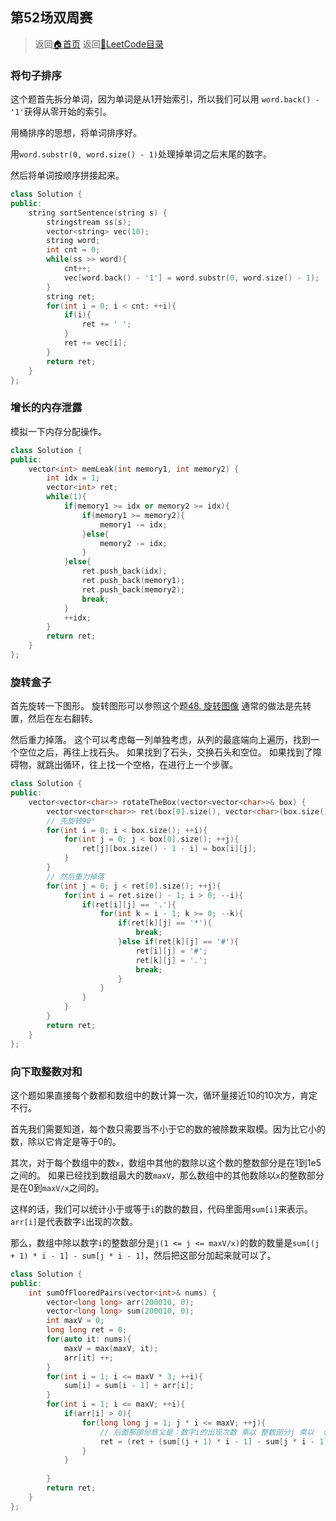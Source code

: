 ## 第52场双周赛
> 返回[:house:首页](../../index.html)
> 返回[:rocket:LeetCode目录](../index.html)


### 将句子排序

这个题首先拆分单词，因为单词是从1开始索引，所以我们可以用 `word.back() - '1'`获得从零开始的索引。

用桶排序的思想，将单词排序好。

用`word.substr(0, word.size() - 1)`处理掉单词之后末尾的数字。

然后将单词按顺序拼接起来。


```cpp
class Solution {
public:
    string sortSentence(string s) {
        stringstream ss(s);
        vector<string> vec(10);
        string word;
        int cnt = 0;
        while(ss >> word){
            cnt++;
            vec[word.back() - '1'] = word.substr(0, word.size() - 1);
        }
        string ret;
        for(int i = 0; i < cnt; ++i){
            if(i){
                ret += ' ';
            }
            ret += vec[i];
        }
        return ret;
    }
};
```

### 增长的内存泄露

模拟一下内存分配操作。

```cpp
class Solution {
public:
    vector<int> memLeak(int memory1, int memory2) {
        int idx = 1;
        vector<int> ret;
        while(1){
            if(memory1 >= idx or memory2 >= idx){
                if(memory1 >= memory2){
                    memory1 -= idx;
                }else{
                    memory2 -= idx;
                }
            }else{
                ret.push_back(idx);
                ret.push_back(memory1);
                ret.push_back(memory2);
                break;
            }
            ++idx;
        }
        return ret;
    }
};

```

### 旋转盒子

首先旋转一下图形。
旋转图形可以参照这个题[48. 旋转图像](https://leetcode-cn.com/problems/rotate-image/)
通常的做法是先转置，然后在左右翻转。

然后重力掉落。
这个可以考虑每一列单独考虑，从列的最底端向上遍历，找到一个空位之后，再往上找石头。
如果找到了石头，交换石头和空位。
如果找到了障碍物，就跳出循环，往上找一个空格，在进行上一个步骤。


```cpp
class Solution {
public:
    vector<vector<char>> rotateTheBox(vector<vector<char>>& box) {
        vector<vector<char>> ret(box[0].size(), vector<char>(box.size(), '.'));
        // 先旋转90°
        for(int i = 0; i < box.size(); ++i){
            for(int j = 0; j < box[0].size(); ++j){
                ret[j][box.size() - 1 - i] = box[i][j];
            }
        }
        // 然后重力掉落
        for(int j = 0; j < ret[0].size(); ++j){
            for(int i = ret.size() - 1; i > 0; --i){
                if(ret[i][j] == '.'){
                    for(int k = i - 1; k >= 0; --k){
                        if(ret[k][j] == '*'){
                            break;
                        }else if(ret[k][j] == '#'){
                            ret[i][j] = '#';
                            ret[k][j] = '.';
                            break;
                        }
                    }
                }
            }
        }
        return ret;
    }
};

```

### 向下取整数对和

这个题如果直接每个数都和数组中的数计算一次，循环量接近10的10次方，肯定不行。

首先我们需要知道，每个数只需要当不小于它的数的被除数来取模。因为比它小的数，除以它肯定是等于0的。

其次，对于每个数组中的数`x`，数组中其他的数除以这个数的整数部分是在1到1e5之间的。
如果已经找到数组最大的数`maxV`，那么数组中的其他数除以`x`的整数部分是在0到`maxV/x`之间的。

这样的话，我们可以统计小于或等于`i`的数的数目，代码里面用`sum[i]`来表示。
`arr[i]`是代表数字`i`出现的次数。

那么，数组中除以数字`i`的整数部分是`j(1 <= j <= maxV/x)`的数的数量是`sum[(j + 1) * i - 1] - sum[j * i - 1]`，然后把这部分加起来就可以了。

```cpp
class Solution {
public:
    int sumOfFlooredPairs(vector<int>& nums) {
        vector<long long> arr(200010, 0);
        vector<long long> sum(200010, 0);
        int maxV = 0;
        long long ret = 0;
        for(auto it: nums){
            maxV = max(maxV, it);
            arr[it] ++;
        }
        for(int i = 1; i <= maxV * 3; ++i){
            sum[i] = sum[i - 1] + arr[i];
        }
        for(int i = 1; i <= maxV; ++i){
            if(arr[i] > 0){
                for(long long j = 1; j * i <= maxV; ++j){
                    // 后面那部分意义是：数字i的出现次数 乘以 整数部分j 乘以 （数组中除以i的整数部分是j的数字的数量）
                    ret = (ret + (sum[(j + 1) * i - 1] - sum[j * i - 1]) * j * arr[i]) % 1000000007;
                }
            }
            
        }
        return ret;
    }
};
```